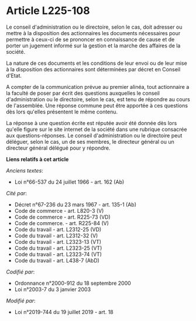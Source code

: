 # Article L225-108

Le conseil d'administration ou le directoire, selon le cas, doit adresser ou mettre à la disposition des actionnaires les
documents nécessaires pour permettre à ceux-ci de se prononcer en connaissance de cause et de porter un jugement informé sur
la gestion et la marche des affaires de la société.

La nature de ces documents et les conditions de leur envoi ou de leur mise à la disposition des actionnaires sont déterminées
par décret en Conseil d'Etat.

A compter de la communication prévue au premier alinéa, tout actionnaire a la faculté de poser par écrit des questions
auxquelles le conseil d'administration ou le directoire, selon le cas, est tenu de répondre au cours de l'assemblée. Une
réponse commune peut être apportée à ces questions dès lors qu'elles présentent le même contenu.

La réponse à une question écrite est réputée avoir été donnée dès lors qu'elle figure sur le site internet de la société dans
une rubrique consacrée aux questions-réponses. Le conseil d'administration ou le directoire peut déléguer, selon le cas, un
de ses membres, le directeur général ou un directeur général délégué pour y répondre.

**Liens relatifs à cet article**

_Anciens textes_:

  - Loi n°66-537 du 24 juillet 1966 - art. 162 (Ab)

_Cité par_:

  - Décret n°67-236 du 23 mars 1967 - art. 135-1 (Ab)
  - Code de commerce - art. L820-3 (V)
  - Code de commerce - art. R225-73 (VD)
  - Code de commerce. - art. R225-84 (V)
  - Code du travail - art. L2312-25 (VD)
  - Code du travail - art. L2312-32 (V)
  - Code du travail - art. L2323-13 (VT)
  - Code du travail - art. L2323-25 (VT)
  - Code du travail - art. L2323-74 (VT)
  - Code du travail - art. L438-7 (AbD)

_Codifié par_:

  - Ordonnance n°2000-912 du 18 septembre 2000
  - Loi n°2003-7 du 3 janvier 2003

_Modifié par_:

  - Loi n°2019-744 du 19 juillet 2019 - art. 18
